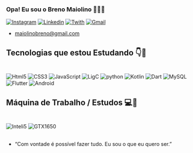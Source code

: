 ### Opa! Eu sou o Breno Maiolino 👀👨‍💻

[![Instagram](https://img.shields.io/badge/Instagram-E4405F?style=for-the-badge&logo=instagram&logoColor=white)](https://www.instagram.com/maiolino_b/)
[![Linkedin](https://img.shields.io/badge/LinkedIn-0077B5?style=for-the-badge&logo=linkedin&logoColor=white)](linkedin.com/in/breno-maiolino-5b1b15218)
[![Twith](https://img.shields.io/badge/Twitch-9146FF?style=for-the-badge&logo=twitch&logoColor=white)](https://www.twitch.tv/maiolino_c)
[![Gmail](https://img.shields.io/badge/Gmail-D14836?style=for-the-badge&logo=gmail&logoColor=white)](https://mail.google.com)</br>
- maiolinobreno@gmail.com

## Tecnologias que estou Estudando 👇📒

<div style="display: inline_block"></br>
    <img align="center" alt="Html5" src="https://img.shields.io/badge/HTML5-E34F26?style=for-the-badge&logo=html5&logoColor=white" />
    <img align="center" alt="CSS3" src="https://img.shields.io/badge/CSS3-1572B6?style=for-the-badge&logo=css3&logoColor=white" />
    <img align="center" alt="JavaScript" src="https://img.shields.io/badge/JavaScript-323330?style=for-the-badge&logo=javascript&logoColor=F7DF1E" />
    <img align="center" alt="LigC" src="https://img.shields.io/badge/C-00599C?style=for-the-badge&logo=c&logoColor=white" />
    <img align="center" alt="python" src="https://img.shields.io/badge/Python-14354C?style=for-the-badge&logo=python&logoColor=white" />
    <img align="center" alt="Kotlin" src="https://img.shields.io/badge/Kotlin-0095D5?&style=for-the-badge&logo=kotlin&logoColor=white" />
    <img align="center" alt="Dart" src="https://img.shields.io/badge/Dart-0175C2?style=for-the-badge&logo=dart&logoColor=white" />
    <img align="center" alt="MySQL" src="https://img.shields.io/badge/MySQL-00000F?style=for-the-badge&logo=mysql&logoColor=white" />
    <img align="center" alt="Flutter" src="https://img.shields.io/badge/Flutter-02569B?style=for-the-badge&logo=flutter&logoColor=white" />
    <img align="center" alt="Android" src="https://img.shields.io/badge/Android-3DDC84?style=for-the-badge&logo=android&logoColor=white" />

</div>

## Máquina de Trabalho / Estudos 💻🔎

<div style="display: inline_block"></br>
    <img align="center" alt="Inteli5" src="https://img.shields.io/badge/Intel-Core_i5_10th-0071C5?style=for-the-badge&logo=intel&logoColor=white" />
    <img align="center" alt="GTX1650" src="https://img.shields.io/badge/NVIDIA-GTX1650-76B900?style=for-the-badge&logo=nvidia&logoColor=white" />
</div></br>

- “Com vontade é possível fazer tudo. Eu sou o que eu quero ser.”
